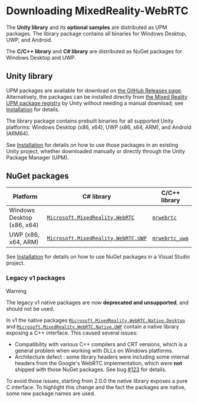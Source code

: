 # Downloading MixedReality-WebRTC

The **Unity library** and its **optional samples** are distributed as UPM packages. The library package contains all binaries for Windows Desktop, UWP, and Android.

The **C/C++ library** and **C# library** are distributed as NuGet packages for Windows Desktop and UWP.

## Unity library

UPM packages are available for download on [the GitHub Releases page](https://github.com/microsoft/MixedReality-WebRTC/releases). Alternatively, the packages can be installed directly from [the Mixed Reality UPM package registry](https://dev.azure.com/aipmr/MixedReality-Unity-Packages/_packaging?_a=feed&feed=Unity-packages) by Unity without needing a manual download; see [Installation](installation.md#unity-library) for details.

The library package contains prebuilt binaries for all supported Unity platforms: Windows Desktop (x86, x64), UWP (x86, x64, ARM), and Android (ARM64).

See [Installation](installation.md#unity-library) for details on how to use those packages in an existing Unity project, whether downloaded manually or directly through the Unity Package Manager (UPM).

## NuGet packages

| Platform | C# library | C/C++ library |
|---|---|---|
| Windows Desktop (x86, x64) | [`Microsoft.MixedReality.WebRTC`](https://www.nuget.org/packages/Microsoft.MixedReality.WebRTC) | [`mrwebrtc`](https://www.nuget.org/packages/mrwebrtc) |
| UWP (x86, x64, ARM) | [`Microsoft.MixedReality.WebRTC.UWP`](https://www.nuget.org/packages/Microsoft.MixedReality.WebRTC.UWP) | [`mrwebrtc_uwp`](https://www.nuget.org/packages/mrwebrtc_uwp) |


See [Installation](installation.md) for details on how to use NuGet packages in a Visual Studio project.

### Legacy v1 packages

> [!WARNING]
> The legacy v1 native packages are now **deprecated and unsupported**, and should not be used.

In v1 the native packages [`Microsoft.MixedReality.WebRTC.Native.Desktop`](https://www.nuget.org/packages/Microsoft.MixedReality.WebRTC.Native.Desktop) and [`Microsoft.MixedReality.WebRTC.Native.UWP`](https://www.nuget.org/packages/Microsoft.MixedReality.WebRTC.Native.UWP) contain a native library exposing a C++ interface. This caused several issues:

- Compatibility with various C++ compilers and CRT versions, which is a general problem when working with DLLs on Windows platforms.
- Architecture defect : some library headers were including some internal headers from the Google's WebRTC implementation, which were **not** shipped with those NuGet packages. See bug [#123](https://github.com/microsoft/MixedReality-WebRTC/issues/123) for details.

To avoid those issues, starting from 2.0.0 the native library exposes a pure C interface. To highlight this change and the fact the packages are native, some new package names are used.
